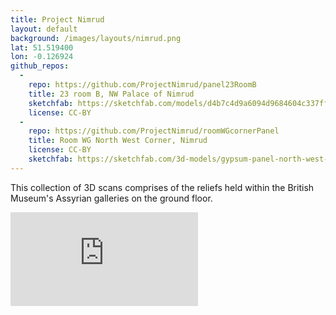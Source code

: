 ```yaml
---
title: Project Nimrud
layout: default
background: /images/layouts/nimrud.png
lat: 51.519400
lon: -0.126924
github_repos:
  -
    repo: https://github.com/ProjectNimrud/panel23RoomB
    title: 23 room B, NW Palace of Nimrud
    sketchfab: https://sketchfab.com/models/d4b7c4d9a6094d9684604c337ff8f283
    license: CC-BY
  -
    repo: https://github.com/ProjectNimrud/roomWGcornerPanel
    title: Room WG North West Corner, Nimrud
    license: CC-BY
    sketchfab: https://sketchfab.com/3d-models/gypsum-panel-north-west-palace-room-wg-1bb798ca75b840688d9be8d496f9665b
---
```


This collection of 3D scans comprises of the reliefs held within the British Museum's Assyrian galleries on the ground floor.

<div class="embed-responsive embed-responsive-4by3 mb-3">
  <iframe title="A 3D model" class="embed-responsive-item" src="https://sketchfab.com/playlists/embed?collection=04119c6784c9435a8e29cd9fa3753be0" frameborder="0" allow="autoplay; fullscreen; vr" mozallowfullscreen="true" webkitallowfullscreen="true"></iframe>
</div>
